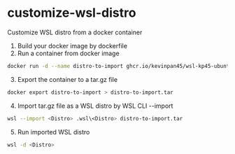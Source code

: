 # customize-wsl-distro
Customize WSL distro from a docker container
1. Build your docker image by dockerfile
2. Run a container from docker image
```bash
docker run -d --name distro-to-import ghcr.io/kevinpan45/wsl-kp45-ubuntu:latest
```
3. Export the container to a tar.gz file
```bash
docker export distro-to-import > distro-to-import.tar
```
4. Import tar.gz file as a WSL distro by WSL CLI --import
```bash
wsl --import <Distro> .wsl\<Distro> distro-to-import.tar
```
5. Run imported WSL distro
```bash
wsl -d <Distro>
```